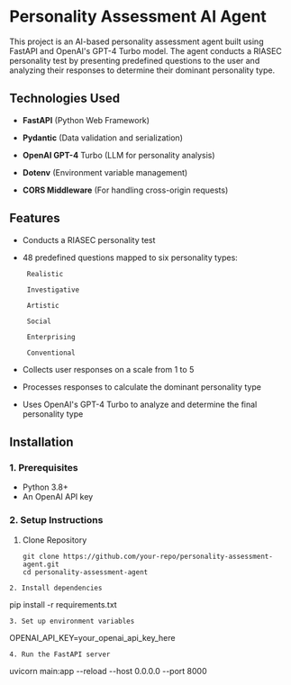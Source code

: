 # Personality Assessment AI Agent

This project is an AI-based personality assessment agent built using FastAPI and OpenAI's GPT-4 Turbo model. The agent conducts a RIASEC personality test by presenting predefined questions to the user and analyzing their responses to determine their dominant personality type.

## Technologies Used
* **FastAPI** (Python Web Framework)

* **Pydantic** (Data validation and serialization)

* **OpenAI GPT-4** Turbo (LLM for personality analysis)

* **Dotenv** (Environment variable management)

* **CORS Middleware** (For handling cross-origin requests)

## Features
* Conducts a RIASEC personality test

* 48 predefined questions mapped to six personality types:

       Realistic

       Investigative

       Artistic

       Social

       Enterprising

       Conventional

* Collects user responses on a scale from 1 to 5

* Processes responses to calculate the dominant personality type

* Uses OpenAI's GPT-4 Turbo to analyze and determine the final personality type

## Installation
### 1. Prerequisites 
* Python 3.8+
* An OpenAI API key

### 2. Setup Instructions
1. Clone Repository
   ```
   git clone https://github.com/your-repo/personality-assessment-agent.git
   cd personality-assessment-agent
  ```
2. Install dependencies
   ```
   pip install -r requirements.txt
   ```
3. Set up environment variables
  ```
   OPENAI_API_KEY=your_openai_api_key_here
  ```
4. Run the FastAPI server
  ```
  uvicorn main:app --reload --host 0.0.0.0 --port 8000
  ```
  
